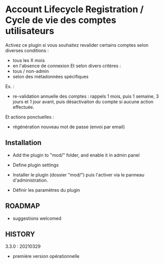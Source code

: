 Account Lifecycle Registration / Cycle de vie des comptes utilisateurs
=======================================

Activez ce plugin si vous souhaitez revalider certains comptes selon diverses conditions : 
- tous les X mois
- en l'absence de connexion
Et selon divers critères : 
- tous / non-admin
- selon des métadonnées spécifiques

Ex. : 
- re-validation annuelle des comptes : rappels 1 mois, puis 1 semaine, 3 jours et 1 jour avant, puis désactivaiton du compte si aucune action effectuée. 

Et actions ponctuelles : 
- régénération nouveau mot de passe (envoi par email)


## Installation
- Add the plugin to "mod/" folder, and enable it in admin panel
- Define plugin settings

- Installer le plugin (dossier "mod/") puis l'activer via le panneau d'administration.
- Définir les paramètres du plugin


## ROADMAP
 * suggestions welcomed


## HISTORY
3.3.0 : 20210329
 - première version opérationnelle


